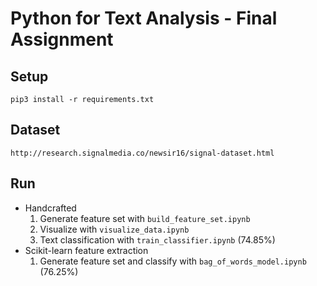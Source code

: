 # Python for Text Analysis - Final Assignment

## Setup
    pip3 install -r requirements.txt

## Dataset
    http://research.signalmedia.co/newsir16/signal-dataset.html
      
## Run  
 * Handcrafted
    1. Generate feature set with `build_feature_set.ipynb` 
    2. Visualize with `visualize_data.ipynb`
    3. Text classification with `train_classifier.ipynb` (74.85%)
 * Scikit-learn feature extraction
    1. Generate feature set and classify with `bag_of_words_model.ipynb` (76.25%)
